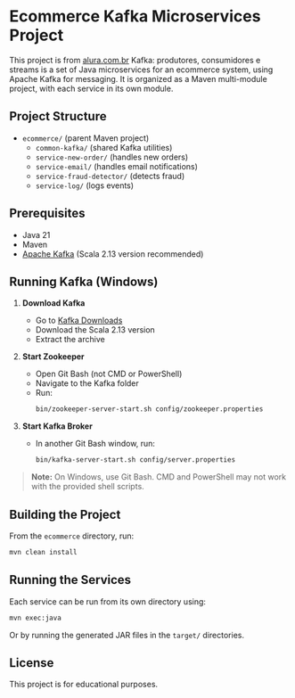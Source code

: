 # Ecommerce Kafka Microservices Project

This project is from [alura.com.br](https://www.alura.com.br/)  Kafka: produtores, consumidores e streams is a set of Java microservices for an ecommerce system, using Apache Kafka for messaging. It is organized as a Maven multi-module project, with each service in its own module.

## Project Structure

- `ecommerce/` (parent Maven project)
  - `common-kafka/` (shared Kafka utilities)
  - `service-new-order/` (handles new orders)
  - `service-email/` (handles email notifications)
  - `service-fraud-detector/` (detects fraud)
  - `service-log/` (logs events)

## Prerequisites

- Java 21
- Maven
- [Apache Kafka](https://kafka.apache.org/downloads) (Scala 2.13 version recommended)

## Running Kafka (Windows)

1. **Download Kafka**
   - Go to [Kafka Downloads](https://kafka.apache.org/downloads)
   - Download the Scala 2.13 version
   - Extract the archive

2. **Start Zookeeper**
   - Open Git Bash (not CMD or PowerShell)
   - Navigate to the Kafka folder
   - Run:
     ```sh
     bin/zookeeper-server-start.sh config/zookeeper.properties
     ```

3. **Start Kafka Broker**
   - In another Git Bash window, run:
     ```sh
     bin/kafka-server-start.sh config/server.properties
     ```

> **Note:** On Windows, use Git Bash. CMD and PowerShell may not work with the provided shell scripts.

## Building the Project

From the `ecommerce` directory, run:

```sh
mvn clean install
```

## Running the Services

Each service can be run from its own directory using:

```sh
mvn exec:java
```

Or by running the generated JAR files in the `target/` directories.

## License

This project is for educational purposes.
